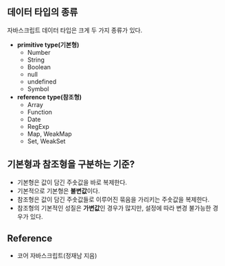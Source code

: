 ## 데이터 타입의 종류

자바스크립트 데이터 타입은 크게 두 가지 종류가 있다.

- **primitive type(기본형)**
  - Number
  - String
  - Boolean
  - null
  - undefined
  - Symbol
- **reference type(참조형)**
  - Array
  - Function
  - Date
  - RegExp
  - Map, WeakMap
  - Set, WeakSet

## 기본형과 참조형을 구분하는 기준?

- 기본형은 값이 담긴 주솟값을 바로 복제한다.
- 기본적으로 기본형은 **불변값**이다.
- 참조형은 값이 담긴 주솟값들로 이루어진 묶음을 가리키는 주솟값을 복제한다.
- 참조형의 기본적인 성질은 **가변값**인 경우가 많지만, 설정에 따라 변경 불가능한 경우가 있다.

## Reference

- 코어 자바스크립트(정재남 지음)
